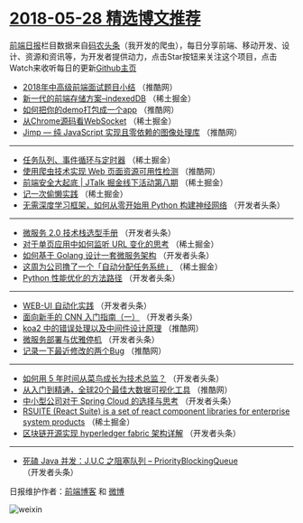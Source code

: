 # [2018-05-28 精选博文推荐](http://hao.caibaojian.com/date/2018/05/28)

[前端日报](http://caibaojian.com/c/news)栏目数据来自[码农头条](http://hao.caibaojian.com/)（我开发的爬虫），每日分享前端、移动开发、设计、资源和资讯等，为开发者提供动力，点击Star按钮来关注这个项目，点击Watch来收听每日的更新[Github主页](https://github.com/kujian/frontendDaily)
* [2018年中高级前端面试题目小结](http://hao.caibaojian.com/75802.html) （推酷网）
* [新一代的前端存储方案&#8211;indexedDB](http://hao.caibaojian.com/75764.html) （稀土掘金）
* [如何把你的demo打包成一个app](http://hao.caibaojian.com/75803.html) （推酷网）
* [从Chrome源码看WebSocket](http://hao.caibaojian.com/75766.html) （稀土掘金）
* [Jimp — 纯 JavaScript 实现且零依赖的图像处理库](http://hao.caibaojian.com/75804.html) （推酷网）

***
* [任务队列、事件循环与定时器](http://hao.caibaojian.com/75767.html) （稀土掘金）
* [使用爬虫技术实现 Web 页面资源可用性检测](http://hao.caibaojian.com/75798.html) （推酷网）
* [前端安全大起底 | JTalk 掘金线下活动第八期](http://hao.caibaojian.com/75762.html) （稀土掘金）
* [记一次偷懒实践](http://hao.caibaojian.com/75765.html) （稀土掘金）
* [无需深度学习框架，如何从零开始用 Python 构建神经网络](http://hao.caibaojian.com/75771.html) （开发者头条）

***
* [微服务 2.0 技术栈选型手册](http://hao.caibaojian.com/75768.html) （开发者头条）
* [对于单页应用中如何监听 URL 变化的思考](http://hao.caibaojian.com/75761.html) （稀土掘金）
* [如何基于 Golang 设计一套微服务架构](http://hao.caibaojian.com/75770.html) （开发者头条）
* [这周为公司撸了一个「自动分配任务系统」](http://hao.caibaojian.com/75763.html) （稀土掘金）
* [Python 性能优化的方法路径](http://hao.caibaojian.com/75776.html) （开发者头条）

***
* [WEB-UI 自动化实践](http://hao.caibaojian.com/75777.html) （开发者头条）
* [面向新手的 CNN 入门指南（一）](http://hao.caibaojian.com/75778.html) （开发者头条）
* [koa2 中的错误处理以及中间件设计原理](http://hao.caibaojian.com/75801.html) （推酷网）
* [微服务部署与优雅停机](http://hao.caibaojian.com/75772.html) （开发者头条）
* [记录一下最近修改的两个Bug](http://hao.caibaojian.com/75799.html) （推酷网）

***
* [如何用 5 年时间从菜鸟成长为技术总监？](http://hao.caibaojian.com/75769.html) （开发者头条）
* [从入门到精通，全球20个最佳大数据可视化工具](http://hao.caibaojian.com/75800.html) （推酷网）
* [中小型公司对于 Spring Cloud 的选择与思考](http://hao.caibaojian.com/75773.html) （开发者头条）
* [RSUITE (React Suite) is a set of react component libraries for enterprise system products](http://hao.caibaojian.com/75760.html) （稀土掘金）
* [区块链开源实现 hyperledger fabric 架构详解](http://hao.caibaojian.com/75774.html) （开发者头条）

***
* [死磕 Java 并发：J.U.C 之阻塞队列 &#8211; PriorityBlockingQueue](http://hao.caibaojian.com/75775.html) （开发者头条）

日报维护作者：[前端博客](http://caibaojian.com/) 和 [微博](http://caibaojian.com/go/weibo)

![weixin](https://user-images.githubusercontent.com/3055447/38468989-651132ac-3b80-11e8-8e6b-15122322a9d7.png)